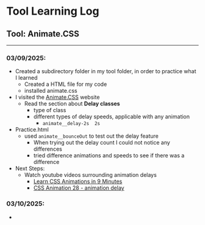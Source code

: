 # Tool Learning Log

## Tool: **Animate.CSS**

---

### 03/09/2025:
* Created a subdirectory folder in my tool folder, in order to practice what I learned
  * Created a HTML file for my code
  * installed animate.css
* I visited the [Animate.CSS](https://animate.style/) website
  * Read the section about **Delay classes**
    * type of class
    * different types of delay speeds, applicable with any animation
      * `animate__delay-2s	2s`
* Practice.html
  * used `animate__bounceOut` to test out the delay feature
    * When trying out the delay count I could not notice any differences
    * tried difference animations and speeds to see if there was a difference
* Next Steps:
  * Watch youtube videos surrounding animation delays
    * [Learn CSS Animations in 9 Minutes](https://www.youtube.com/watch?v=z2LQYsZhsFw&ab_channel=Coding2GO)
    * [CSS Animation 28 - animation delay](https://www.youtube.com/watch?v=8RrTJY_z36c&ab_channel=VirtualAddiction)

### 03/10/2025:
* 


<!--
* Links you used today (websites, videos, etc)
* Things you tried, progress you made, etc
* Challenges, a-ha moments, etc
* Questions you still have
* What you're going to try next
-->

